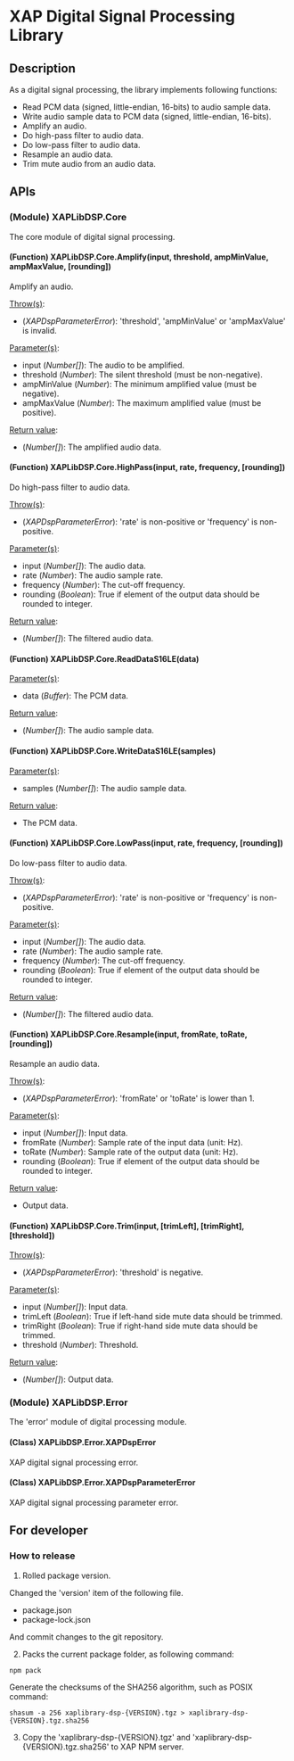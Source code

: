 # XAP Digital Signal Processing Library

## Description

As a digital signal processing, the library implements following functions:
 - Read PCM data (signed, little-endian, 16-bits) to audio sample data.
 - Write audio sample data to PCM data (signed, little-endian, 16-bits).
 - Amplify an audio.
 - Do high-pass filter to audio data.
 - Do low-pass filter to audio data.
 - Resample an audio data.
 - Trim mute audio from an audio data.

## APIs

### (Module) XAPLibDSP.Core

The core module of digital signal processing.

#### (Function) XAPLibDSP.Core.Amplify(input, threshold, ampMinValue, ampMaxValue, [rounding])

Amplify an audio.

<u>Throw(s)</u>:
 - (*XAPDspParameterError*): 'threshold', 'ampMinValue' or 'ampMaxValue' is invalid.

<u>Parameter(s)</u>:
 - input (*Number[]*): The audio to be amplified.
 - threshold (*Number*): The silent threshold (must be non-negative).
 - ampMinValue (*Number*): The minimum amplified value (must be negative).
 - ampMaxValue (*Number*): The maximum amplified value (must be positive).

<u>Return value</u>:
 - (*Number[]*): The amplified audio data.

#### (Function) XAPLibDSP.Core.HighPass(input, rate, frequency, [rounding])

Do high-pass filter to audio data.

<u>Throw(s)</u>:
 - (*XAPDspParameterError*): 'rate' is non-positive or 'frequency' is non-positive.

<u>Parameter(s)</u>:
 - input (*Number[]*): The audio data.
 - rate (*Number*): The audio sample rate.
 - frequency (*Number*): The cut-off frequency.
 - rounding (*Boolean*): True if element of the output data should be rounded to integer.

<u>Return value</u>:
 - (*Number[]*): The filtered audio data.

#### (Function) XAPLibDSP.Core.ReadDataS16LE(data)

<u>Parameter(s)</u>:
 - data (*Buffer*): The PCM data.

<u>Return value</u>:
 - (*Number[]*): The audio sample data.

#### (Function) XAPLibDSP.Core.WriteDataS16LE(samples)

<u>Parameter(s)</u>:
 - samples (*Number[]*): The audio sample data.

<u>Return value</u>:
 - The PCM data.

#### (Function) XAPLibDSP.Core.LowPass(input, rate, frequency, [rounding])

Do low-pass filter to audio data.

<u>Throw(s)</u>:
 - (*XAPDspParameterError*): 'rate' is non-positive or 'frequency' is non-positive.

<u>Parameter(s)</u>:
 - input (*Number[]*): The audio data.
 - rate (*Number*): The audio sample rate.
 - frequency (*Number*): The cut-off frequency.
 - rounding (*Boolean*): True if element of the output data should be rounded to integer.

<u>Return value</u>:
 - (*Number[]*): The filtered audio data.

#### (Function) XAPLibDSP.Core.Resample(input, fromRate, toRate, [rounding])

Resample an audio data.

<u>Throw(s)</u>:
 - (*XAPDspParameterError*): 'fromRate' or 'toRate' is lower than 1.

<u>Parameter(s)</u>:
 - input (*Number[]*): Input data. 
 - fromRate (*Number*): Sample rate of the input data (unit: Hz).
 - toRate (*Number*): Sample rate of the output data (unit: Hz).
 - rounding (*Boolean*): True if element of the output data should be rounded to integer.

<u>Return value</u>:
 - Output data.

#### (Function) XAPLibDSP.Core.Trim(input, [trimLeft], [trimRight], [threshold])

<u>Throw(s)</u>:
 - (*XAPDspParameterError*): 'threshold' is negative.

<u>Parameter(s)</u>:
 - input (*Number[]*): Input data.
 - trimLeft (*Boolean*): True if left-hand side mute data should be trimmed.
 - trimRight (*Boolean*): True if right-hand side mute data should be trimmed.
 - threshold (*Number*): Threshold.

<u>Return value</u>:
 - (*Number[]*): Output data.

### (Module) XAPLibDSP.Error

The 'error' module of digital processing module.

#### (Class) XAPLibDSP.Error.XAPDspError

XAP digital signal processing error.

#### (Class) XAPLibDSP.Error.XAPDspParameterError

XAP digital signal processing parameter error.

## For developer

### How to release

1. Rolled package version.

Changed the 'version' item of the following file.

- package.json
- package-lock.json

And commit changes to the git repository.

2. Packs the current package folder, as following command:

```
npm pack
```

Generate the checksums of the SHA256 algorithm, such as POSIX command:

```
shasum -a 256 xaplibrary-dsp-{VERSION}.tgz > xaplibrary-dsp-{VERSION}.tgz.sha256
```

3. Copy the 'xaplibrary-dsp-{VERSION}.tgz' and 'xaplibrary-dsp-{VERSION}.tgz.sha256' to XAP NPM server.
